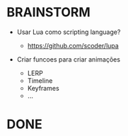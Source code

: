 # BRAINSTORM

- Usar Lua como scripting language?
  - https://github.com/scoder/lupa

- Criar funcoes para criar animações
  - LERP
  - Timeline
  - Keyframes
  - ...

# DONE

